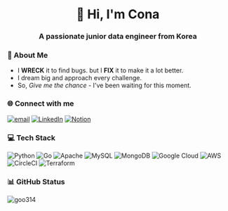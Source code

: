 <!---
goo314/goo314 is a ✨ special ✨ repository because its `README.md` (this file) appears on your GitHub profile.
You can click the Preview link to take a look at your changes.
--->

<h1 align="center">👋 Hi, I'm Cona</h1>
<h3 align="center">A passionate junior data engineer from Korea</h3>

### 💫 About Me
- I **WRECK** it to find bugs. but I **FIX** it to make it a lot better.
- I dream big and approach every challenge.
- So, *Give me the chance* - I've been waiting for this moment.


### 🌐 Connect with me
[![email](https://img.shields.io/badge/Email-D14836?logo=gmail&logoColor=white)](mailto:koo.rn0731@gmail.com) [![LinkedIn](https://img.shields.io/badge/LinkedIn-%230077B5.svg?logo=linkedin&logoColor=white)](https://linkedin.com/in/seonghyeon-koo) [![Notion](https://img.shields.io/badge/Notion-%23000000.svg?style=flat&logo=notion&logoColor=white)](https://wreckitcona.notion.site)


### 💻 Tech Stack
![Python](https://img.shields.io/badge/python-3670A0?style=flat&logo=python&logoColor=ffdd54) ![Go](https://img.shields.io/badge/go-%2300ADD8.svg?style=flat&logo=go&logoColor=white) ![Apache](https://img.shields.io/badge/apache-%23D42029.svg?style=flat&logo=apache&logoColor=white) ![MySQL](https://img.shields.io/badge/mysql-4479A1.svg?style=flat&logo=mysql&logoColor=white) ![MongoDB](https://img.shields.io/badge/MongoDB-%234ea94b.svg?style=flat&logo=mongodb&logoColor=white) ![Google Cloud](https://img.shields.io/badge/GoogleCloud-%234285F4.svg?style=flat&logo=google-cloud&logoColor=white) ![AWS](https://img.shields.io/badge/AWS-%23FF9900.svg?style=flat&logo=amazon-aws&logoColor=white) ![CircleCI](https://img.shields.io/badge/circleci-%23161616.svg?style=flat&logo=circleci&logoColor=white) ![Terraform](https://img.shields.io/badge/terraform-%235835CC.svg?style=flat&logo=terraform&logoColor=white)


### 📊 GitHub Status
<img src="https://github-readme-stats.vercel.app/api?username=goo314&theme=github_dark&show_icons=true" alt="goo314" />
